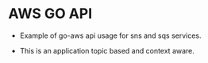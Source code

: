 # AWS GO API

- Example of go-aws api usage for sns and sqs services.

- This is an application topic based and context aware.

